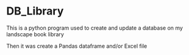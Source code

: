 # DB_Library
This is a python program used to create and update a database on my landscape book library

Then it was create a Pandas dataframe and/or Excel file
